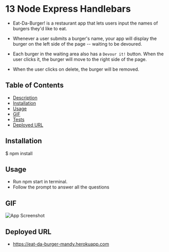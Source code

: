 # 13 Node Express Handlebars

<a name="desc"></a>

- Eat-Da-Burger! is a restaurant app that lets users input the names of burgers they'd like to eat.

- Whenever a user submits a burger's name, your app will display the burger on the left side of the page -- waiting to be devoured.

- Each burger in the waiting area also has a `Devour it!` button. When the user clicks it, the burger will move to the right side of the page.

- When the user clicks on delete, the burger will be removed.

## Table of Contents

- [Description](#desc)
- [Installation](#installation)
- [Usage](#Usage)
- [GIF](#GIF)
- [Tests](#test)
- [Deployed URL](#Deployed-URL)

## Installation

\$ npm install

## Usage

- Run npm start in terminal.
- Follow the prompt to answer all the questions

## GIF

![App Screenshot](public/assets/img/appScreenShot.gif)

## Deployed URL

- https://eat-da-burger-mandy.herokuapp.com
